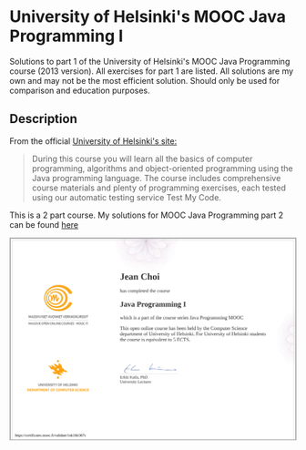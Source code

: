 # University of Helsinki's MOOC Java Programming I
Solutions to part 1 of the University of Helsinki's MOOC Java Programming course (2013 version). All exercises for part 1 are listed.
All solutions are my own and may not be the most efficient solution. Should only be used for comparison and education
purposes. 

## Description
From the official [University of Helsinki's site: ](https://moocfi.github.io/courses/2013/programming-part-1/)

> During this course you will learn all the basics of computer programming, algorithms and object-oriented programming using the Java programming language. The course includes comprehensive course materials and plenty of programming exercises, each tested using our automatic testing service Test My Code.

This is a 2 part course. My solutions for MOOC Java Programming part 2 can be found [here](#)

![Jean Choi MOOC I Completion Certificate](certificate-java-programming-i.png)

